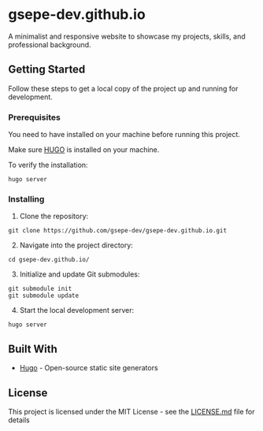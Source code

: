 # gsepe-dev.github.io

A minimalist and responsive website to showcase my projects, skills, and professional background.

## Getting Started

Follow these steps to get a local copy of the project up and running for development.

### Prerequisites

You need to have  installed on your machine before running this project.

Make sure [HUGO](https://gohugo.io/) is installed on your machine.

To verify the installation:

```
hugo server
```

### Installing

1. Clone the repository:

```
git clone https://github.com/gsepe-dev/gsepe-dev.github.io.git
```

2. Navigate into the project directory:

```
cd gsepe-dev.github.io/
```

3. Initialize and update Git submodules:

```
git submodule init
git submodule update
```

4. Start the local development server:

```
hugo server
```

## Built With

* [Hugo](https://gohugo.io/) - Open-source static site generators

## License

This project is licensed under the MIT License - see the [LICENSE.md](LICENSE.md) file for details
